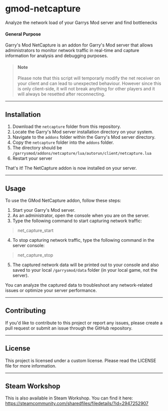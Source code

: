 # gmod-netcapture
Analyze the network load of your Garrys Mod server and find bottlenecks


#### General Purpose
Garry's Mod NetCapture is an addon for Garry's Mod server that allows administrators to monitor network traffic in real-time and capture information for analysis and debugging purposes.


> #### Note
> Please note that this script will temporarly modify the net receiver on your client and can lead to unexpected behaviour.
> However since this is only client-side, it will not break anything for other players and it will always be resetted after reconnecting.

***

## Installation

1. Download the `netcapture` folder from this repository.
2. Locate the Garry's Mod server installation directory on your system.
3. Navigate to the `addons` folder within the Garry's Mod server directory.
4. Copy the `netcapture` folder into the `addons` folder.
5. The directory should be `/garrysmod/addons/netcapture/lua/autorun/client/netcapture.lua`
6. Restart your server

That's it! The NetCapture addon is now installed on your server.

***

## Usage

To use the GMod NetCapture addon, follow these steps:

1. Start your Garry's Mod server.
2. As an administrator, open the console when you are on the server.
3. Type the following command to start capturing network traffic:
> net_capture_start
4. To stop capturing network traffic, type the following command in the server console:
> net_capture_stop
5. The captured network data will be printed out to your console and also saved to your local `/garrysmod/data` folder (in your local game, not the server).

You can analyze the captured data to troubleshoot any network-related issues or optimize your server performance.

***

## Contributing

If you'd like to contribute to this project or report any issues, please create a pull request or submit an issue through the GitHub repository.

***

## License

This project is licensed under a custom license. Please read the LICENSE file for more information.

***

## Steam Workshop

This is also available in Steam Workshop. You can find it here: https://steamcommunity.com/sharedfiles/filedetails/?id=2947252907
